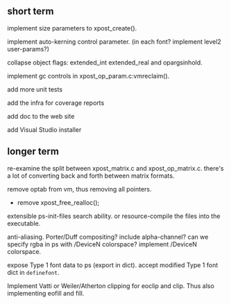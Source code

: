 ## short term

implement size parameters to xpost_create().

implement auto-kerning control parameter.
(in each font? implement level2 user-params?)

collapse object flags: extended_int extended_real and opargsinhold.

implement gc controls in xpost_op_param.c:vmreclaim().

add more unit tests

add the infra for coverage reports

add doc to the web site

add Visual Studio installer

## longer term

re-examine the split between xpost_matrix.c and xpost_op_matrix.c.
there's a lot of converting back and forth between matrix formats.

remove optab from vm, thus removing all pointers.
- remove xpost_free_realloc();

extensible ps-init-files search ability.
or resource-compile the files into the executable.

anti-aliasing. Porter/Duff compositing? include alpha-channel?
can we specify rgba in ps with /DeviceN colorspace? 
implement /DeviceN colorspace.

expose Type 1 font data to ps (export in dict).
accept modified Type 1 font dict in `definefont`.

Implement Vatti or Weiler/Atherton clipping for eoclip and clip.
Thus also implementing eofill and fill.

